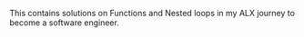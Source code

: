 This contains solutions on Functions and Nested loops in my ALX journey to become a software engineer.
